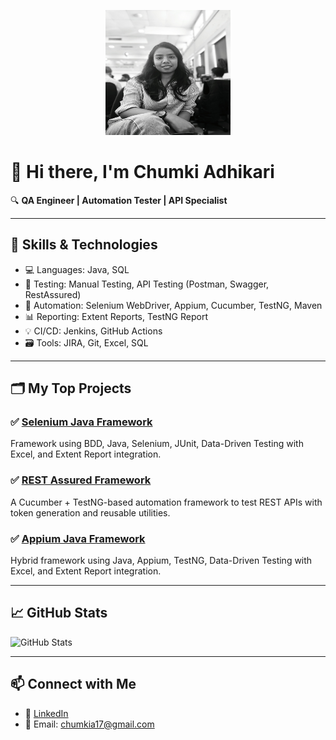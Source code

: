 <p align="center">
  <img src="https://github.com/AdhikariChumki/AdhikariChumki/blob/main/BW.jpeg" width="200" height="200" alt="Chumki Adhikari" />
</p>

# 👋 Hi there, I'm Chumki Adhikari

🔍 **QA Engineer | Automation Tester | API Specialist**

---

## 🔧 Skills & Technologies

- 💻 Languages: Java, SQL  
- 🧪 Testing: Manual Testing, API Testing (Postman, Swagger, RestAssured)  
- 🤖 Automation: Selenium WebDriver, Appium, Cucumber, TestNG, Maven  
- 📊 Reporting: Extent Reports, TestNG Report  
- 💡 CI/CD: Jenkins, GitHub Actions  
- 🗃️ Tools: JIRA, Git, Excel, SQL  

---

## 🗂️ My Top Projects

### ✅ [Selenium Java Framework](https://github.com/AdhikariChumki/UI_Automation_Framework)  
Framework using BDD, Java, Selenium, JUnit, Data-Driven Testing with Excel, and Extent Report integration.

### ✅ [REST Assured Framework](https://github.com/AdhikariChumki/RestAssured_Framework)  
A Cucumber + TestNG-based automation framework to test REST APIs with token generation and reusable utilities.

### ✅ [Appium Java Framework](https://github.com/AdhikariChumki/Appium_Automation_Framework)  
Hybrid framework using Java, Appium, TestNG, Data-Driven Testing with Excel, and Extent Report integration.

---

## 📈 GitHub Stats

![GitHub Stats](https://github-readme-stats.vercel.app/api?username=AdhikariChumki&show_icons=true&theme=tokyonight)

---

## 📫 Connect with Me

- 🔗 [LinkedIn](https://www.linkedin.com/in/chumki-adhikari/)
- 📧 Email: chumkia17@gmail.com
